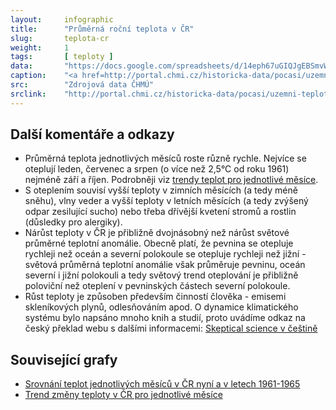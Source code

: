 ```yaml
---
layout:     infographic
title:      "Průměrná roční teplota v ČR"
slug:       teplota-cr
weight:     1
tags:       [ teploty ]
data:       "https://docs.google.com/spreadsheets/d/14eph67uGIQJgEBSmvWAufdRY49sI3JFq9G9_lH8G7h4/edit?usp=sharing"
caption:    "<a href=http://portal.chmi.cz/historicka-data/pocasi/uzemni-teploty>Zdroj dat: ČHMÚ</a>. Průměrná roční teplota v České republice narostla za posledních 60 let o 2 °C."
src:	    "Zdrojová data ČHMÚ"
srclink:    "http://portal.chmi.cz/historicka-data/pocasi/uzemni-teploty"
---
```


## Další komentáře a odkazy

* Průměrná teplota jednotlivých měsíců roste různě rychle. Nejvíce se oteplují leden, červenec a srpen (o více než 2,5°C od roku 1961) nejméně září a říjen. Podrobněji viz [trendy teplot pro jednotlivé měsíce](/infografiky/trend-teplot-cr).
* S oteplením souvisí vyšší teploty v zimních měsících (a tedy méně sněhu), vlny veder a vyšší teploty v letních měsících (a tedy zvýšený odpar zesilující sucho) nebo třeba dřívější kvetení stromů a rostlin (důsledky pro alergiky).
* Nárůst teploty v ČR je přibližně dvojnásobný než nárůst světové průměrné teplotní anomálie. Obecně platí, že pevnina se otepluje rychleji než oceán a severní polokoule se otepluje rychleji než jižní - světová průměrná teplotní anomálie však průměruje pevninu, oceán severní i jižní polokouli a tedy světový trend oteplování je přibližně poloviční než oteplení v pevninských částech severní polokoule.  
* Růst teploty je způsoben především činností člověka - emisemi skleníkových plynů, odlesňováním apod. O dynamice klimatického systému bylo napsáno mnoho knih a studií, proto uvádíme odkaz na český překlad webu s dalšími informacemi: [Skeptical science v češtině](https://skepticalscience.com/translation.php?lang=1)

## Související grafy

* [Srovnání teplot jednotlivých měsíců v ČR nyní a v letech 1961-1965](/infografiky/teplota-cr-mesice)
* [Trend změny teploty v ČR pro jednotlivé měsíce](/infografiky/trend-teplot-cr)

